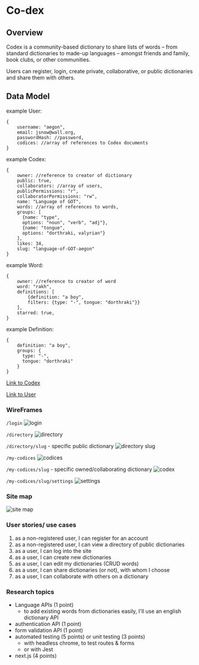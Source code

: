 # Co-dex

Overview
---
Codex is a community-based dictionary to share lists of words – from standard dictionaries to made-up languages – amongst friends and family, book clubs, or other communities.

Users can register, login, create private, collaborative, or public dictionaries and share them with others.


Data Model
---
example User:
```
{
	username: "aegon",
	email: jsnow@wall.org,
	passwordHash: //password,
	codices: //array of references to Codex documents
}
```

example Codex:
```
{
	owner: //reference to creator of dictionary
	public: true,
	collaborators: //array of users,
	publicPermissions: "r",
	collaboratorPermissions: "rw",
	name: "Language of GOT",
	words: //array of references to words,
	groups: [
	  {name: "type",
	  options: "noun", "verb", "adj"}, 
	  {name: "tongue",
	  options: "dorthraki, valyrian"}
	],
	likes: 34,
	slug: "language-of-GOT-aegon"
}
```

example Word:
```
{
	owner: //reference to creator of word
	word: "rakh",
	definitions: [
		{definition: "a boy", 
		filters: {type: "-", tongue: "dorthraki"}}
	],
	starred: true,
}
```

example Definition:
```
{
	definition: "a boy", 
	groups: {
	  type: "-", 
	  tongue: "dorthraki"
	}
}
```

<a href = "models/codex.mjs">Link to Codex</a>

<a href = "models/user.mjs">Link to User</a>

### WireFrames
`/login`
![login](images/login.png)

`/directory`
![directory](images/directory.png)

`/directory/slug` - specific public dictionary
![directory slug](images/directory_slug.png)

`/my-codices`
![codices](images/codices.png)

`/my-codices/slug` - specific owned/collaborating dictionary
![codex](images/codex.png)

`/my-codices/slug/settings`
![settings](images/codex-settings.png)

### Site map
![site map](images/sitemap.png)

### User stories/ use cases
1. as a non-registered user, I can register for an account
2. as a non-registered user, I can view a directory of public dictionaries
3. as a user, I can log into the site
4. as a user, I can create new dictionaries
5. as a user, I can edit my dictionaries (CRUD words)
6. as a user, I can share dictionaries (or not), with whom I choose
7. as a user, I can collaborate with others on a dictionary

### Research topics
- Language APIs (1 point)
  - to add existing words from dictionaries easily, I'll use an english dictionary API
- authentication API (1 point)
- form validation API (1 point)
- automated testing (5 points) or unit testing (3 points)
  - with headless chrome, to test routes & forms
  - or with Jest
- next.js (4 points)